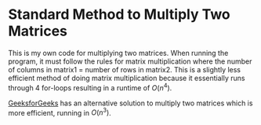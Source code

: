 # Standard Method to Multiply Two Matrices

This is my own code for multiplying two matrices. When running the program, it must follow the rules for matrix multiplication where the number of columns in matrix1 = number of rows in matrix2. This is a slightly less efficient method of doing matrix multiplication because it essentially runs through 4 for-loops resulting in a runtime of $O(n^4)$.

[GeeksforGeeks](https://www.geeksforgeeks.org/c-program-multiply-two-matrices/) has an alternative solution to multiply two matrices which is more efficient, running in $O(n^3)$.
